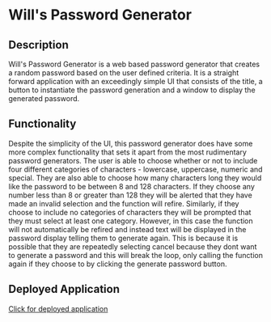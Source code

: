 # Will's Password Generator

## Description
Will's Password Generator is a web based password generator that creates a random password based on the user defined criteria. It is a straight forward application with an exceedingly simple UI that consists of the title, a button to instantiate the password generation and a window to display the generated password. 

## Functionality

Despite the simplicity of the UI, this password generator does have some more complex functionality that sets it apart from the most rudimentary password generators. The user is able to choose whether or not to include four different categories of characters - lowercase, uppercase, numeric and special. They are also able to choose how many characters long they would like the password to be between 8 and 128 characters. If they choose any number less than 8 or greater than 128 they will be alerted that they have made an invalid selection and the function will refire. Similarly, if they choose to include no categories of characters they will be prompted that they must select at least one category. However, in this case the function will not automatically be refired and instead text will be displayed in the password display telling them to generate again. This is because it is possible that they are repeatedly selecting cancel because they dont want to generate a password and this will break the loop, only calling the function again if they choose to by clicking the generate password button. 

## Deployed Application 

[Click for deployed application](https://will-neal.github.io/Wills-Password-Generator/)